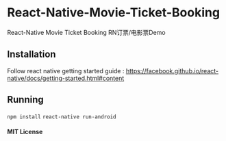 # React-Native-Movie-Ticket-Booking
React-Native Movie Ticket Booking RN订票/电影票Demo
## Installation
Follow react native getting started guide : https://facebook.github.io/react-native/docs/getting-started.html#content
## Running
`npm install`
`react-native run-android`
#### MIT License 
